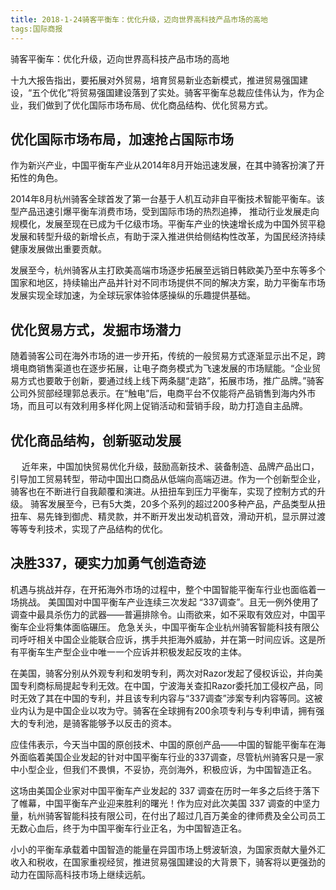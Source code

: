 ```yaml
---
title: 2018-1-24骑客平衡车：优化升级，迈向世界高科技产品市场的高地
tags:国际商报
---
```


骑客平衡车：优化升级，迈向世界高科技产品市场的高地

十九大报告指出，要拓展对外贸易，培育贸易新业态新模式，推进贸易强国建设，“五个优化”将贸易强国建设落到了实处。骑客平衡车总裁应佳伟认为，作为企业，我们做到了优化国际市场布局、优化商品结构、优化贸易方式。
## 优化国际市场布局，加速抢占国际市场

作为新兴产业，中国平衡车产业从2014年8月开始迅速发展，在其中骑客扮演了开拓性的角色。
  
 2014年8月杭州骑客全球首发了第一台基于人机互动非自平衡技术智能平衡车。该型产品迅速引爆平衡车消费市场，受到国际市场的热烈追捧， 推动行业发展走向规模化，发展至现在已成为千亿级市场。平衡车产业的快速增长成为中国外贸平稳发展和转型升级的新增长点，有助于深入推进供给侧结构性改革，为国民经济持续健康发展做出重要贡献。
 
发展至今，杭州骑客从主打欧美高端市场逐步拓展至远销日韩欧美乃至中东等多个国家和地区，持续输出产品并针对不同市场提供不同的解决方案，助力平衡车市场发展实现全球加速，为全球玩家体验体感操纵的乐趣提供基础。
  

## 优化贸易方式，发掘市场潜力


随着骑客公司在海外市场的进一步开拓，传统的一般贸易方式逐渐显示出不足，跨境电商销售渠道也在逐步拓展，让电子商务模式为飞速发展的市场赋能。“企业贸易方式也要敢于创新，要通过线上线下两条腿“走路”，拓展市场，推广品牌。”骑客公司外贸部经理郭总表示。在“触电”后，电商平台不仅能将产品销售到海内外市场，而且可以有效利用多样化网上促销活动和营销手段，助力打造自主品牌。


## 优化商品结构，创新驱动发展

　
近年来，中国加快贸易优化升级，鼓励高新技术、装备制造、品牌产品出口，引导加工贸易转型，带动中国出口商品从低端向高端迈进。作为一个创新型企业，骑客也在不断进行自我颠覆和演进。从扭扭车到压力平衡车，实现了控制方式的升级。
骑客发展至今，已有5大类，20多个系列的超过200多种产品，产品类型从扭扭车、易先锋到御虎、精灵款，并不断开发出发动机音效，滑动开机，显示屏过渡等等专利技术，实现了产品结构的优化。



## 决胜337，硬实力加勇气创造奇迹


机遇与挑战并存，在开拓海外市场的过程中，整个中国智能平衡车行业也面临着一场挑战。
 美国国对中国平衡车产业连续三次发起 “337调查”。且无一例外使用了调查中最具杀伤力的武器——普遍排除令。山雨欲来，如不采取有效应对，中国平衡车企业将集体面临碾压。
 危急关头，中国平衡车企业杭州骑客智能科技有限公司呼吁相关中国企业能联合应诉，携手共拒海外威胁，并在第一时间应诉。这是所有平衡车生产型企业中唯一一个应诉并积极发起反攻的主体。
 
 在美国，骑客分别从外观专利和发明专利，两次对Razor发起了侵权诉讼，并向美国专利商标局提起专利无效。在中国，宁波海关查扣Razor委托加工侵权产品，同时无效了其在中国的专利，并且该专利内容与“337调查”涉案专利内容等同。这被业内认为是中国企业以攻为守。骑客在全球拥有200余项专利与专利申请，拥有强大的专利池，是骑客能够予以反击的资本。


应佳伟表示，今天当中国的原创技术、中国的原创产品——中国的智能平衡车在海外面临着美国企业发起的针对中国平衡车行业的337调查，尽管杭州骑客只是一家中小型企业，但我们不畏惧，不妥协，亮剑海外，积极应诉，为中国智造正名。


这场由美国企业家对中国平衡车产业发起的 337 调查在历时一年多之后终于落下了帷幕，中国平衡车产业迎来胜利的曙光！作为应对此次美国 337 调查的中坚力量，杭州骑客智能科技有限公司，在付出了超过几百万美金的律师费及全公司员工无数心血后，终于为中国平衡车行业正名，为中国智造正名。



小小的平衡车承载着中国智造的能量在异国市场上劈波斩浪，为国家贡献大量外汇收入和税收，在国家重视经贸，推进贸易强国建设的大背景下，骑客将以更强劲的动力在国际高科技市场上继续远航。





